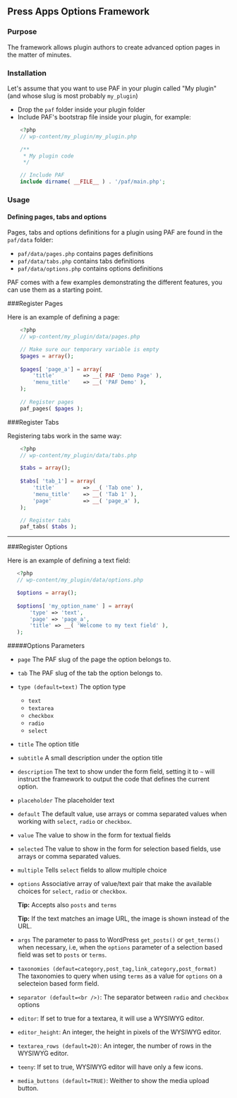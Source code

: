 ## Press Apps Options Framework

### Purpose

The framework allows plugin authors to create advanced option pages in the matter of minutes.

### Installation

Let's assume that you want to use PAF in your plugin called "My plugin" (and whose slug is most probably `my_plugin`)

* Drop the `paf` folder inside your plugin folder
* Include PAF's bootstrap file inside your plugin, for example:

```PHP
    <?php
    // wp-content/my_plugin/my_plugin.php

    /**
     * My plugin code
     */

    // Include PAF
    include dirname( __FILE__ ) . '/paf/main.php';
```

### Usage

#### Defining pages, tabs and options

Pages, tabs and options definitions for a plugin using PAF are found in the `paf/data` folder:

* `paf/data/pages.php` contains pages definitions
* `paf/data/tabs.php` contains tabs definitions
* `paf/data/options.php` contains options definitions

PAF comes with a few examples demonstrating the different features, you can use them as a starting point.

###Register Pages

Here is an example of defining a page:

```PHP
    <?php
    // wp-content/my_plugin/data/pages.php

    // Make sure our temporary variable is empty
    $pages = array();
    
    $pages[ 'page_a'] = array(
        'title'         => __( PAF 'Demo Page' ),   
        'menu_title'    => __( 'PAF Demo' ),     
    );
    
    // Register pages
    paf_pages( $pages );
```

###Register Tabs

Registering tabs work in the same way:

```PHP
    <?php
    // wp-content/my_plugin/data/tabs.php

    $tabs = array();
    
    $tabs[ 'tab_1'] = array(
        'title'         => __( 'Tab one' ),
        'menu_title'    => __( 'Tab 1' ),
        'page'          => __( 'page_a' ),
    );

    // Register tabs
    paf_tabs( $tabs );
```

----

###Register Options

Here is an example of defining a text field:

 ```PHP
    <?php
    // wp-content/my_plugin/data/options.php

    $options = array();
    
    $options[ 'my_option_name' ] = array(
        'type' => 'text',
        'page' => 'page_a',
        'title' => __( 'Welcome to my text field' ),
    );
```

#####Options Parameters

* `page` The PAF slug of the page the option belongs to.

* `tab` The PAF slug of the tab the option belongs to.

* `type (default=text)` The option type

  * `text`
  * `textarea`
  * `checkbox`
  * `radio`
  * `select`


* `title` The option title

* `subtitle` A small description under the option title

* `description` The text to show under the form field, setting it to `~` will instruct the framework to output the code that defines the current option. 

* `placeholder` The placeholder text

* `default` The default value, use arrays or comma separated values when working with `select`, `radio` or `checkbox`.

* `value` The value to show in the form for textual fields

* `selected` The value to show in the form for selection based fields, use arrays or comma separated values.

* `multiple` Tells `select` fields to allow multiple choice

* `options` Associative array of value/text pair that make the available choices for `select`, `radio` or `checkbox`. 

  **Tip:** Accepts also `posts` and `terms`
  
  **Tip:** If the text matches an image URL, the image is shown instead of the URL.
  
* `args` The parameter to pass to WordPress `get_posts()` or `get_terms()` when necessary, i.e, when the `options` parameter of a selection based field was set to `posts` or `terms`.

* `taxonomies (defaut=category,post_tag,link_category,post_format)` The taxonomies to query when using `terms` as a value for `options` on a selecteion based form field.

  
* `separator (default=<br />)`: The separator between `radio` and `checkbox` options

* `editor`: If set to true for a textarea, it will use a WYSIWYG editor.

* `editor_height`: An integer, the height in pixels of the WYSIWYG editor.

* `textarea_rows (default=20)`: An integer, the number of rows in the WYSIWYG editor.

* `teeny`: If set to true, WYSIWYG editor will have only a few icons.

* `media_buttons (default=TRUE)`: Weither to show the media upload button.
